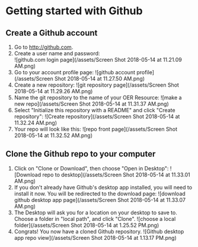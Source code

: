 # Getting started with Github

## Create a Github account

1. Go to http://github.com.
2. Create a user name and password:  
![github.com login page](/assets/Screen Shot 2018-05-14 at 11.21.09 AM.png)
3. Go to your account profile page: ![github account profile](/assets/Screen Shot 2018-05-14 at 11.27.50 AM.png)
4. Create a new repository: ![git repository page](/assets/Screen Shot 2018-05-14 at 11.29.26 AM.png)
5. Name the git repository to the name of your OER Resource: ![make a new repo](/assets/Screen Shot 2018-05-14 at 11.31.37 AM.png)
6. Select "Initialize this repository with a README" and click "Create repository": ![Create repository](/assets/Screen Shot 2018-05-14 at 11.32.24 AM.png)
7. Your repo will look like this: ![repo front page](/assets/Screen Shot 2018-05-14 at 11.32.52 AM.png)

## Clone the Github repo to your computer

1. Click on "Clone or Download", then choose "Open in Desktop": ![Download repo to desktop](/assets/Screen Shot 2018-05-14 at 11.33.01 AM.png)
2. If you don't already have Github's desktop app installed, you will need to install it now. You will be redirected to the download page: ![download github desktop app page](/assets/Screen Shot 2018-05-14 at 11.33.07 AM.png)
3. The Desktop will ask you for a location on your desktop to save to. Choose a folder in "local path", and click "Clone". ![choose a local folder](/assets/Screen Shot 2018-05-14 at 1.25.52 PM.png)
4. Congrats! You now have a cloned Github repository. ![Github desktop app repo view](/assets/Screen Shot 2018-05-14 at 1.13.17 PM.png)